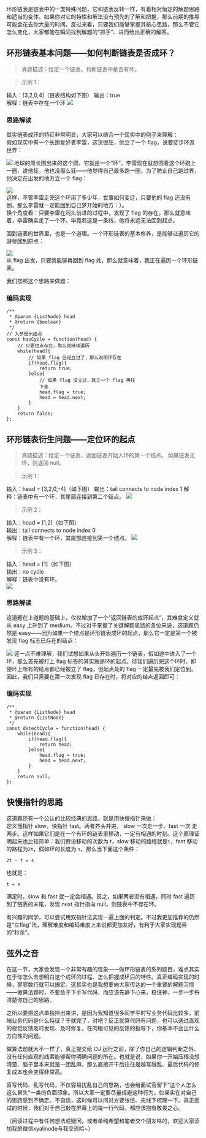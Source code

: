 环形链表是链表中的一类特殊问题，它和链表反转一样，有着相对恒定的解题思路和适当的变体。如果你对它的特性和解法没有预先的了解和把握，那么前期的推导可能会花去你大量的时间。反过来看，只要我们能够掌握其核心思路，那么不管它怎么变化，大家都能在瞬间找到解题的“抓手”、进而给出正确的解答。

## 环形链表基本问题——如何判断链表是否成环？

> 真题描述：给定一个链表，判断链表中是否有环。

> 示例 1：

输入：[3,2,0,4]（链表结构如下图） 输出：true  
解释：链表中存在一个环 ![](assets\11\1.image)

### 思路解读

其实链表成环的特征非常明显，大家可以结合一个现实中的例子来理解：  
假如现实中有一个长跑爱好者李雷，这货很狂，他立了一个 flag，说要徒步环游世界：

![](assets\11\2.image)
地球的周长围出来的这个圆，它就是一个“环”。李雷现在就想围着这个环跑上一圈，说他狂，他也没那么狂——他觉得自己最多跑一圈，为了防止自己跑过界，他决定在出发的地方立一个
flag：

![](assets\11\3.image)  
这样，不管李雷走完这个环用了多少年，世事如何变迁，只要他的 flag 还没有倒，那么李雷就一定能回到自己梦开始的地方：）。  
换个角度看：只要李雷在闷头前进的过程中，发现了 flag 的存在，那么就意味着，李雷确实走了一个环。毕竟若这是一条线，他将永远无法回到起点。

回到链表的世界里，也是一个道理。一个环形链表的基本修养，是能够让遍历它的游标回到原点：

![](assets\11\4.image)  
从 flag 出发，只要我能够再回到 flag 处，那么就意味着，我正在遍历一个环形链表。

我们按照这个思路来做题：

### 编码实现

    
    
    /**
     * @param {ListNode} head
     * @return {boolean}
     */
    // 入参是头结点 
    const hasCycle = function(head) {
        // 只要结点存在，那么就继续遍历
        while(head){
            // 如果 flag 已经立过了，那么说明环存在
            if(head.flag){
                return true;
            }else{
                // 如果 flag 没立过，就立一个 flag 再往
                下走
                head.flag = true;
                head = head.next;
            }
        }
        return false;
    };
    
    

## 环形链表衍生问题——定位环的起点

> 真题描述：给定一个链表，返回链表开始入环的第一个结点。 如果链表无环，则返回 null。

> 示例 1：

输入：head = [3,2,0,-4]（如下图） 输出：tail connects to node index 1
解释：链表中有一个环，其尾部连接到第二个结点。 ![](assets\11\5.image)

> 示例 2：

输入：head = [1,2]（如下图）  
输出：tail connects to node index 0  
解释：链表中有一个环，其尾部连接到第一个结点。 ![](assets\11\6.image)

> 示例 3：

输入：head = [1]（如下图）  
输出：no cycle  
解释：链表中没有环。  
![](assets\11\7.image)

### 思路解读

这道题在上道题的基础上，仅仅增加了一个“返回链表的成环起点”，其难度定义就从 easy 上升到了
medium。不过对于掌握了关键解题思路的各位来说，这道题仍然是 easy——因为如果一个结点是环形链表成环的起点，那么它一定是第一个被发现 flag
标志已存在的结点：

![](assets\11\8.image)
这一点不难理解，我们试想如果从头开始遍历一个链表，假如途中进入了一个环，那么首先被打上 flag
标签的其实就是环的起点。待我们遍历完这个环时，即便环上所有的结点都已经被立了 flag，但起点处的 flag
一定最先被我们定位到。因此，我们只需要在第一次发现 flag 已存在时，将对应的结点返回即可：

### 编码实现

    
    
    /**
     * @param {ListNode} head
     * @return {ListNode}
     */
    const detectCycle = function(head) {
        while(head){
            if(head.flag){
                return head;
            }else{
                head.flag = true;
                head = head.next;
            }
        }
        return null;
    };
    

## 快慢指针的思路

这道题还有一个公认的比较经典的思路，就是用快慢指针来做：  
定义慢指针 slow，快指针 fast。两者齐头并进， slow 一次走一步、fast 一次
走两步。这样如果它们是在一个有环的链表里移动，一定有相遇的时刻。这个原理证明起来也比较简单：我们假设移动的次数为 t，slow
移动的路程就是`t`，fast 移动的路程为`2t`，假如环的长度为 `s`，那么当下面这个条件：

    
    
    2t - t = s
    

也就是：

    
    
    t = s
    

满足时，slow 和 fast 就一定会相遇。反之，如果两者没有相遇，同时 fast 遍历到了链表的末尾，发现 next 指针指向
null，则链表中不存在环。

有兴趣的同学，可以尝试用双指针法实现一遍上面的判定。不过我更加推荐的仍然是“立flag”法，理解难度和编码难度上来说都更加友好，有利于大家实现题目的“秒杀”。

## 弦外之音

在这一节，大家会发现一个非常有趣的现象——做环形链表的系列题目，难点其实在于你怎么去想明白这个成环的过程、怎么把握成环后的特性。真正编码实现的时候，寥寥数行就可以搞定。这其实也是我想要向大家传达的一个重要的解题习惯——做算法题时，不要急于下手写代码，而应该先静下心来，稳住神、一步一步捋清楚你自己的思路。

之所以要把这点单独拎出来讲，是因为我知道很多同学平时写业务代码比较多。前端业务代码是什么特征？干就完了，对吧？反正就算代码有问题，也可以通过直观的视觉反馈及时发现、及时修复。在肉眼可见的反馈的指导下，你基本不会出什么方向性的问题。

做算法题就大不一样了，真正提交给 OJ
运行之前，除了你自己的逻辑判断之外、没有任何直观的线索能够帮你明确问题的所在。也就是说，如果你一开始压根没想清楚、脑子里本来就是一团乱麻，那么直接开干后往往是越写越乱、最后代码的修复成本也会变得非常高。

盲写代码、乱写代码，不仅容易扰乱自己的思路，也会给面试官留下“这个人怎么这么冒失”一类的负面印象。所以大家一定要尽量规避这种行为，如果实在对自己的思路感到不确定、不自信，这时候可以问对方要张纸、先线下梳理一下。真正面试的时候，我们对于自己敲在屏幕上的每一行代码，都应该抱有敬畏之心。

（阅读过程中有任何想法或疑问，或者单纯希望和笔者交个朋友啥的，欢迎大家添加我的微信xyalinode与我交流哈~）

